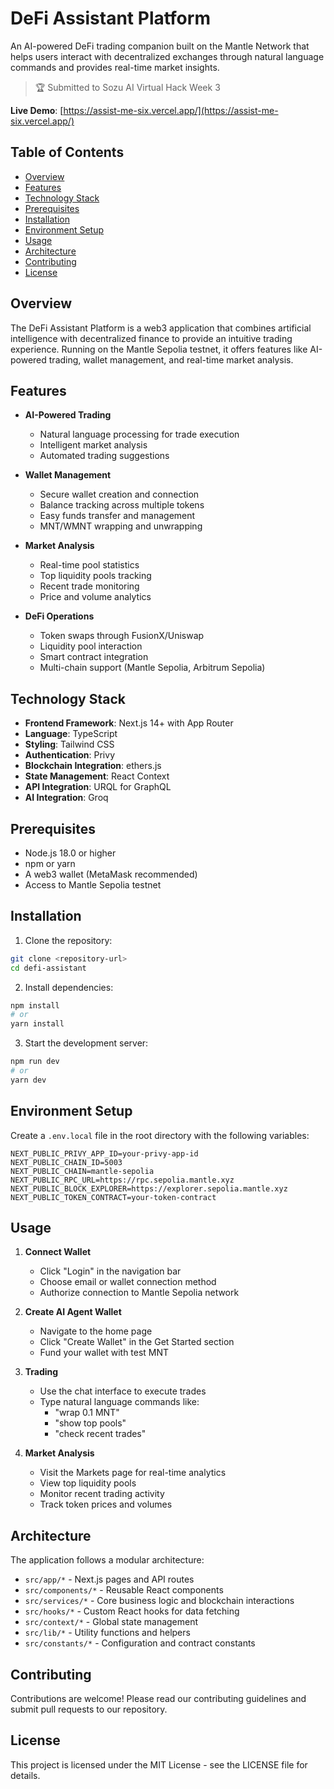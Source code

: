 # DeFi Assistant Platform

An AI-powered DeFi trading companion built on the Mantle Network that helps users interact with decentralized exchanges through natural language commands and provides real-time market insights.

> 🏆 Submitted to Sozu AI Virtual Hack Week 3

**Live Demo**: [https://assist-me-six.vercel.app/](https://assist-me-six.vercel.app/)

## Table of Contents
- [Overview](#overview)
- [Features](#features)
- [Technology Stack](#technology-stack)
- [Prerequisites](#prerequisites)
- [Installation](#installation)
- [Environment Setup](#environment-setup)
- [Usage](#usage)
- [Architecture](#architecture)
- [Contributing](#contributing)
- [License](#license)

## Overview

The DeFi Assistant Platform is a web3 application that combines artificial intelligence with decentralized finance to provide an intuitive trading experience. Running on the Mantle Sepolia testnet, it offers features like AI-powered trading, wallet management, and real-time market analysis.

## Features

- **AI-Powered Trading**
  - Natural language processing for trade execution
  - Intelligent market analysis
  - Automated trading suggestions

- **Wallet Management**
  - Secure wallet creation and connection
  - Balance tracking across multiple tokens
  - Easy funds transfer and management
  - MNT/WMNT wrapping and unwrapping

- **Market Analysis**
  - Real-time pool statistics
  - Top liquidity pools tracking
  - Recent trade monitoring
  - Price and volume analytics

- **DeFi Operations**
  - Token swaps through FusionX/Uniswap
  - Liquidity pool interaction
  - Smart contract integration
  - Multi-chain support (Mantle Sepolia, Arbitrum Sepolia)

## Technology Stack

- **Frontend Framework**: Next.js 14+ with App Router
- **Language**: TypeScript
- **Styling**: Tailwind CSS
- **Authentication**: Privy
- **Blockchain Integration**: ethers.js
- **State Management**: React Context
- **API Integration**: URQL for GraphQL
- **AI Integration**: Groq

## Prerequisites

- Node.js 18.0 or higher
- npm or yarn
- A web3 wallet (MetaMask recommended)
- Access to Mantle Sepolia testnet

## Installation

1. Clone the repository:
```bash
git clone <repository-url>
cd defi-assistant
```

2. Install dependencies:
```bash
npm install
# or
yarn install
```

3. Start the development server:
```bash
npm run dev
# or
yarn dev
```

## Environment Setup

Create a `.env.local` file in the root directory with the following variables:

```env
NEXT_PUBLIC_PRIVY_APP_ID=your-privy-app-id
NEXT_PUBLIC_CHAIN_ID=5003
NEXT_PUBLIC_CHAIN=mantle-sepolia
NEXT_PUBLIC_RPC_URL=https://rpc.sepolia.mantle.xyz
NEXT_PUBLIC_BLOCK_EXPLORER=https://explorer.sepolia.mantle.xyz
NEXT_PUBLIC_TOKEN_CONTRACT=your-token-contract
```

## Usage

1. **Connect Wallet**
   - Click "Login" in the navigation bar
   - Choose email or wallet connection method
   - Authorize connection to Mantle Sepolia network

2. **Create AI Agent Wallet**
   - Navigate to the home page
   - Click "Create Wallet" in the Get Started section
   - Fund your wallet with test MNT

3. **Trading**
   - Use the chat interface to execute trades
   - Type natural language commands like:
     - "wrap 0.1 MNT"
     - "show top pools"
     - "check recent trades"

4. **Market Analysis**
   - Visit the Markets page for real-time analytics
   - View top liquidity pools
   - Monitor recent trading activity
   - Track token prices and volumes

## Architecture

The application follows a modular architecture:

- `src/app/*` - Next.js pages and API routes
- `src/components/*` - Reusable React components
- `src/services/*` - Core business logic and blockchain interactions
- `src/hooks/*` - Custom React hooks for data fetching
- `src/context/*` - Global state management
- `src/lib/*` - Utility functions and helpers
- `src/constants/*` - Configuration and contract constants

## Contributing

Contributions are welcome! Please read our contributing guidelines and submit pull requests to our repository.

## License

This project is licensed under the MIT License - see the LICENSE file for details.
